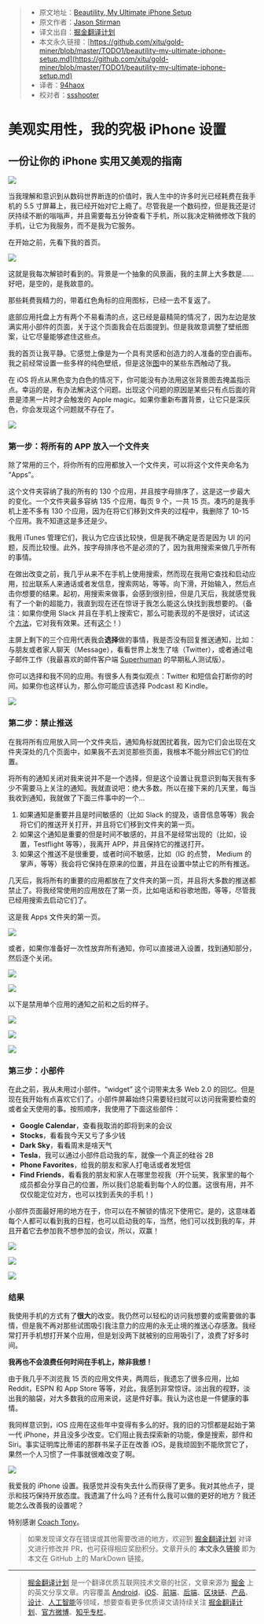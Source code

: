 > * 原文地址：[Beautility, My Ultimate iPhone Setup](https://betterhumans.coach.me/beautility-my-ultimate-iphone-setup-1b3dd0c588a0)
> * 原文作者：[Jason Stirman](https://betterhumans.coach.me/@stirman?source=post_header_lockup)
> * 译文出自：[掘金翻译计划](https://github.com/xitu/gold-miner)
> * 本文永久链接：[https://github.com/xitu/gold-miner/blob/master/TODO1/beautility-my-ultimate-iphone-setup.md](https://github.com/xitu/gold-miner/blob/master/TODO1/beautility-my-ultimate-iphone-setup.md)
> * 译者：[94haox](https://github.com/94haox)
> * 校对者：[ssshooter](https://github.com/ssshooter)

# 美观实用性，我的究极 iPhone 设置

## 一份让你的 iPhone 实用又美观的指南

![](https://cdn-images-1.medium.com/max/1600/1*GP6_qP2JArexoS_DQP-AWQ.jpeg)

当我理解和意识到从数码世界断连的价值时，我人生中的许多时光已经耗费在我手机的 5.5 寸屏幕上，我已经开始对它上瘾了。尽管我是一个数码控，但是我还是讨厌持续不断的嗡嗡声，并且需要每五分钟查看下手机，所以我决定稍微修改下我的手机，让它为我服务，而不是我为它服务。

在开始之前，先看下我的首页。

![](https://cdn-images-1.medium.com/max/600/1*wwNWMc756AVs5U731rXCtQ.png)

这就是我每次解锁时看到的。背景是一个抽象的风景画，我的主屏上大多数是……好吧，是空的，是我故意的。

那些耗费我精力的，带着红色角标的应用图标，已经一去不复返了。

底部应用托盘上方有两个不易看清的点，这已经是最精简的情况了，因为左边是放满实用小部件的页面，关于这个页面我会在后面提到。但是我故意调整了壁纸图案，让它尽量能够遮住这些点。

我的首页让我平静。它感觉上像是为一个具有灵感和创造力的人准备的空白画布。我之前经常设置一些多样的纯色壁纸，但是这张[图](http://www.idownloadblog.com/2016/08/21/wallpapers-of-the-week-minimalist-mountains-continued/)中的某些东西触动了我。

在 iOS 将点从黑色变为白色的情况下，你可能没有办法用这张背景图去掩盖指示点。幸运的是，有办法解决这个问题。出现这个问题的原因是某些只有点后面的背景是漆黑一片时才会触发的 Apple magic。如果你重新布置背景，让它只是深灰色，你会发现这个问题就不存在了。

![](https://cdn-images-1.medium.com/max/800/1*AtDu4cwBjqdcgBD1HReyUA.png)

### 第一步：将所有的 APP 放入一个文件夹

除了常用的三个，将你所有的应用都放入一个文件夹，可以将这个文件夹命名为 “Apps”。

这个文件夹容纳了我的所有的 130 个应用，并且按字母排序了，这是这一步最大的变化。一个文件夹最多容纳 135 个应用，每页 9 个，一共 15 页。凑巧的是我手机上差不多有 130 个应用，因为在将它们移到文件夹的过程中，我删除了 10-15 个应用。我不知道这是多还是少。

我用 iTunes 管理它们，我认为它应该比较快，但是我不确定是否是因为 UI 的问题，反而比较慢。此外，按字母排序也不是必须的了，因为我用搜索来做几乎所有的事情。

在做出改变之前，我几乎从来不在手机上使用搜索，然而现在我用它查找和启动应用，拉出联系人来通话或者发信息，搜索网站，等等。向下滑，开始输入，然后点击你想要的结果。起初，用搜索来做事，会感到很别扭，但是几天后，我就感觉我有了一个新的超能力，我直到现在还在惊讶于我怎么能这么快找到我想要的。（备注：如果你使用 Slack 并且在手机上搜索它，那么可能表现的不是很好，试试这个[方法](https://t.co/QPXkP5VZKB)，它对我有效果。还有[这个](https://medium.com/@aunder)！）

主屏上剩下的三个应用代表我会**选择**做的事情，我是否没有回复推送通知，比如：与朋友或者家人聊天（Message），看看世界上发生了啥（Twitter），或者通过电子邮件工作（我最喜欢的邮件客户端 [Superhuman](https://superhuman.com/) 的早期私人测试版）。

你可以选择和我不同的应用。有很多人有类似观点：Twitter 和短信会打断你的时间。如果你也这样认为，那么你可能应该选择 Podcast 和 Kindle。

![](https://cdn-images-1.medium.com/max/800/1*AtDu4cwBjqdcgBD1HReyUA.png)

### 第二步：禁止推送

在我将所有应用放入同一个文件夹后，通知角标就困扰着我，因为它们会出现在文件夹深处的几个页面中，如果我不去浏览那些页面，我根本不能分辨出它们的位置。

将所有的通知关闭对我来说并不是一个选择，但是这个设置让我意识到每天我有多少不需要马上关注的通知。我就直说吧：绝大多数。所以在接下来的几天里，每当我收到通知，我就做了下面三件事中的一个...

1.  如果通知是重要并且是时间敏感的（比如 Slack 的提及，语音信息等等）我会将它们的推送开关打开，并且将它们移到文件夹的第一页。
2.  如果这个通知是重要的但是时间不敏感的，并且不是经常出现的（比如，设置，Testflight 等等），我离开 APP，并且保持它的推送打开。
3.  如果这个推送不是很重要，或者时间不敏感，比如（IG 的点赞， Medium 的掌声，等等）我会将它保持在原来的位置，并且在设置中禁止它的所有推送。

几天后，我将所有的重要的应用都放在了文件夹的第一页，并且将大多数的推送都禁止了。将我经常使用的应用放在了第一页，比如电话和谷歌地图，等等，尽管我已经用搜索去启动它们了。

这是我 Apps 文件夹的第一页。

![](https://cdn-images-1.medium.com/max/800/1*ZXu9WEbM2EwI-bQoCGo2bw.png)

或者，如果你准备好一次性放弃所有通知，你可以直接进入设置，找到通知部分，然后逐个关闭。

![](https://cdn-images-1.medium.com/max/600/1*NbgNiVH3FdCRILy4ZF2WFA.png)

![](https://cdn-images-1.medium.com/max/600/1*HfVbZ8givcxtGKpwsZPozQ.png)

以下是禁用单个应用的通知之前和之后的样子。

![](https://cdn-images-1.medium.com/max/600/1*dif55a98c_vNFcmNIshuvg.png)

![](https://cdn-images-1.medium.com/max/600/1*vHUMisltVdqReV5_fBxn_A.png)

![](https://cdn-images-1.medium.com/max/800/1*AtDu4cwBjqdcgBD1HReyUA.png)

### 第三步：小部件

在此之前，我从未用过小部件。“widget” 这个词带来太多 Web 2.0 的回忆。但是现在我开始有点喜欢它们了。小部件屏幕始终只需要轻扫就可以访问我需要检查的或者全天使用的事。按照顺序，我使用了下面这些部件：

*   **Google Calendar**，查看我取消的即将到来的会议 
*   **Stocks**，看看我今天又亏了多少钱 
*   **Dark Sky**，看看周末是啥天气 
*   **Tesla**，我可以通过小部件启动我的车，就像一个真正的硅谷 2B 
*   **Phone Favorites**，给我的朋友和家人打电话或者发短信 
*   **Find Friends**，看看我的朋友和家人在哪里忽视我（开个玩笑，我家里的每个成员都会分享自己的位置，所以我们总能看到每个人的位置。这很有用，并不仅仅能定位对方，也可以找到丢失的手机！)

小部件页面最好用的地方在于，你可以在不解锁的情况下使用它。是的，这意味着每个人都可以看到我的日程，也可以启动我的车，当然，他们可以找到我的车，并且开着它去参加我不想参加的会议，所以，双赢！

![](https://cdn-images-1.medium.com/max/600/1*6TQRSPMw8Ov3icJ3uMoxCQ.jpeg)

![](https://cdn-images-1.medium.com/max/600/1*OZrisFwBJdu2StGiL_IcdA.jpeg)

![](https://cdn-images-1.medium.com/max/800/1*AtDu4cwBjqdcgBD1HReyUA.png)

### 结果

我使用手机的方式有了**很大**的改变。我仍然可以轻松的访问我想要的或需要做的事情，但是我不再对那些试图吸引我注意力的应用的永无止境的推送心存感激。我经常打开手机想打开某个应用，但是划没两下就被别的应用吸引了，浪费了好多时间。

**我再也不会浪费任何时间在手机上，除非我想！**

由于我几乎不浏览我 15 页的应用文件夹，两周后，我遗忘了很多应用，比如 Reddit，ESPN 和 App Store 等等，对此，我感到非常惊讶。淡出我的视野，淡出我的脑袋，对大多数我的应用来说，这是件好事。我认为这也是一件健康的事情。

我同样意识到，iOS 应用在这些年中变得有多么的好。我的旧的习惯都是起始于第一代 iPhone，并且没多少改变。它们阻止我去探索新的功能，像是搜索，部件和 Siri。事实证明库比蒂诺的那群书呆子正在改善 iOS，是我顽固到不能欣赏它了，果然一个人习惯了一件事就很难改变了啊。

![](https://cdn-images-1.medium.com/max/800/1*AtDu4cwBjqdcgBD1HReyUA.png)

我爱我的 iPhone 设置。我感觉并没有失去什么而获得了更多。我对其他点子，提示和技巧保持开放态度。我遗漏了什么吗？还有什么我可以做的更好的地方？我还能怎么改善我的设置呢？


特别感谢 [Coach Tony](https://medium.com/@coachtony?source=post_page)。

> 如果发现译文存在错误或其他需要改进的地方，欢迎到 [掘金翻译计划](https://github.com/xitu/gold-miner) 对译文进行修改并 PR，也可获得相应奖励积分。文章开头的 **本文永久链接** 即为本文在 GitHub 上的 MarkDown 链接。


---

> [掘金翻译计划](https://github.com/xitu/gold-miner) 是一个翻译优质互联网技术文章的社区，文章来源为 [掘金](https://juejin.im) 上的英文分享文章。内容覆盖 [Android](https://github.com/xitu/gold-miner#android)、[iOS](https://github.com/xitu/gold-miner#ios)、[前端](https://github.com/xitu/gold-miner#前端)、[后端](https://github.com/xitu/gold-miner#后端)、[区块链](https://github.com/xitu/gold-miner#区块链)、[产品](https://github.com/xitu/gold-miner#产品)、[设计](https://github.com/xitu/gold-miner#设计)、[人工智能](https://github.com/xitu/gold-miner#人工智能)等领域，想要查看更多优质译文请持续关注 [掘金翻译计划](https://github.com/xitu/gold-miner)、[官方微博](http://weibo.com/juejinfanyi)、[知乎专栏](https://zhuanlan.zhihu.com/juejinfanyi)。
